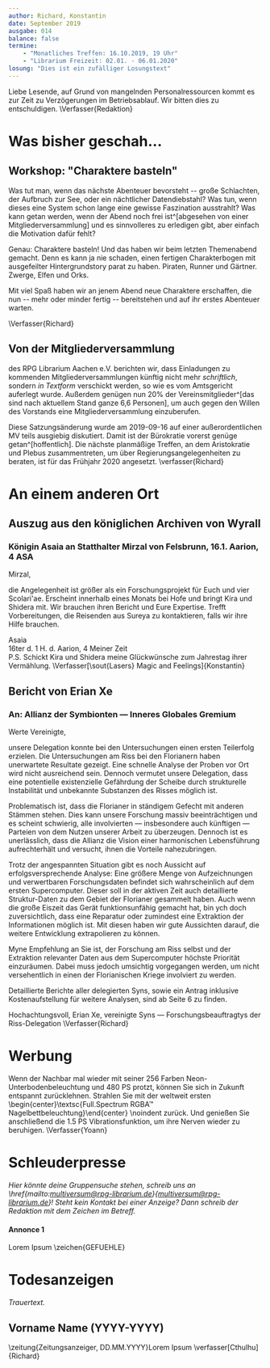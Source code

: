 ```yaml
---
author: Richard, Konstantin
date: September 2019
ausgabe: 014
balance: false
termine:
    - "Monatliches Treffen: 16.10.2019, 19 Uhr"
    - "Librarium Freizeit: 02.01. - 06.01.2020"
losung: "Dies ist ein zufälliger Losungstext"
---
```


Liebe Lesende, auf Grund von mangelnden Personalressourcen kommt es zur Zeit zu Verzögerungen im Betriebsablauf. Wir bitten dies zu entschuldigen.
\Verfasser{Redaktion}

# Was bisher geschah...
## Workshop: "Charaktere basteln"
Was tut man, wenn das nächste Abenteuer bevorsteht -- große Schlachten, der Aufbruch zur See, oder ein nächtlicher Datendiebstahl?
Was tun, wenn dieses eine System schon lange eine gewisse Faszination ausstrahlt?
Was kann getan werden, wenn der Abend noch frei ist^[abgesehen von einer Mitgliederversammlung] und es sinnvolleres zu erledigen gibt, aber einfach die Motivation dafür fehlt?

Genau: Charaktere basteln!
Und das haben wir beim letzten Themenabend gemacht.
Denn es kann ja nie schaden, einen fertigen Charakterbogen mit ausgefeilter Hintergrundstory parat zu haben.
Piraten, Runner und Gärtner.
Zwerge, Elfen und Orks.

Mit viel Spaß haben wir an jenem Abend neue Charaktere erschaffen, die nun -- mehr oder minder fertig -- bereitstehen und auf ihr erstes Abenteuer warten.
<!-- Besonders hat uns gefreut, auch zu diesem Themenabend wieder neue Gesichter begrüßen zu dürfen. -->
\Verfasser{Richard}

## Von der Mitgliederversammlung
des RPG Librarium Aachen e.V. berichten wir, dass Einladungen zu kommenden Mitgliederversammlungen künftig nicht mehr _schriftlich_, sondern _in Textform_ verschickt werden, so wie es vom Amtsgericht auferlegt wurde.
Außerdem genügen nun 20% der Vereinsmitglieder^[das sind nach aktuellem Stand ganze 6,6 Personen], um auch gegen den Willen des Vorstands eine Mitgliederversammlung einzuberufen.

Diese Satzungsänderung wurde am 2019-09-16 auf einer außerordentlichen MV teils ausgiebig diskutiert. Damit ist der Bürokratie vorerst genüge getan^[hoffentlich]. Die nächste planmäßige Treffen, an dem Aristokratie und Plebus zusammentreten, um über Regierungsangelegenheiten zu beraten, ist für das Frühjahr 2020 angesetzt.
\verfasser{Richard}

# An einem anderen Ort
## Auszug aus den königlichen Archiven von Wyrall
### Königin Asaia an Statthalter Mirzal von Felsbrunn, 16.1. Aarion, 4 ASA
Mirzal,

die Angelegenheit ist größer als ein Forschungsprojekt für Euch und vier Scolari'ae. Erscheint innerhalb eines Monats bei Hofe und bringt Kira und Shidera mit. Wir brauchen ihren Bericht und Eure Expertise. Trefft Vorbereitungen, die Reisenden aus Sureya zu kontaktieren, falls wir ihre Hilfe brauchen.

Asaia  
16ter d. 1 H. d. Aarion, 4 Meiner Zeit  
P.S. Schickt Kira und Shidera meine Glückwünsche zum Jahrestag ihrer Vermählung.
\Verfasser[\sout{Lasers} Magic and Feelings]{Konstantin}

## Bericht von Erian Xe
### An: Allianz der Symbionten — Inneres Globales Gremium
Werte Vereinigte,

unsere Delegation konnte bei den Untersuchungen einen ersten Teilerfolg erzielen. Die Untersuchungen am Riss bei den Florianern haben unerwartete Resultate gezeigt. Eine schnelle Analyse der Proben vor Ort wird nicht ausreichend sein. Dennoch vermutet unsere Delegation, dass eine potentielle existenzielle Gefährdung der Scheibe durch strukturelle Instabilität und unbekannte Substanzen des Risses möglich ist.

Problematisch ist, dass die Florianer in ständigem Gefecht mit anderen Stämmen stehen. Dies kann unsere Forschung massiv beeinträchtigen und es scheint schwierig, alle involvierten — insbesondere auch künftigen — Parteien von dem Nutzen unserer Arbeit zu überzeugen. Dennoch ist es unerlässlich, dass die Allianz die Vision einer harmonischen Lebensführung aufrechterhält und versucht, ihnen die Vorteile nahezubringen.

Trotz der angespannten Situation gibt es noch Aussicht auf erfolgsversprechende Analyse: Eine größere Menge von Aufzeichnungen und verwertbaren Forschungsdaten befindet sich wahrscheinlich auf dem ersten Supercomputer. Dieser soll in der aktiven Zeit auch detaillierte Struktur-Daten zu dem Gebiet der Florianer gesammelt haben. Auch wenn die große Eiszeit das Gerät funktionsunfähig gemacht hat, bin ych doch zuversichtlich, dass eine Reparatur oder zumindest eine Extraktion der Informationen möglich ist. Mit diesen haben wir gute Aussichten darauf, die weitere Entwicklung extrapolieren zu können.

Myne Empfehlung an Sie ist, der Forschung am Riss selbst und der Extraktion relevanter Daten aus dem Supercomputer höchste Priorität einzuräumen. Dabei muss jedoch umsichtig vorgegangen werden, um nicht versehentlich in einen der Florianischen Kriege involviert zu werden.

Detaillierte Berichte aller delegierten Syns, sowie ein Antrag inklusive Kostenaufstellung für weitere Analysen, sind ab Seite 6 zu finden.

Hochachtungsvoll,
Erian Xe, vereinigte Syns — Forschungsbeauftragtys der Riss-Delegation
\Verfasser{Richard}

# Werbung
Wenn der Nachbar mal wieder mit seiner 256 Farben Neon-Unterbodenbeleuchtung und 480 PS protzt, können Sie sich in Zukunft entspannt zurücklehnen.
Strahlen Sie mit der weltweit ersten
\begin{center}\textsc{Full.Spectrum RGBA™ Nagelbettbeleuchtung}\end{center} \noindent
zurück. Und genießen Sie anschließend die 1.5 PS Vibrationsfunktion, um ihre Nerven wieder zu beruhigen.
\Verfasser{Yoann}

<!--
Verschönern sie ihre neuen Full.Spectrum™ Nagelbetten mit der
\begin{center}\textsc{Fluzz+},\end{center} \noindent Flusellackkollektion und verbessern sie den Tragekomfort. Ob nun 100% biologisch abbaubares Ökotexflusen oder südamerikanische Fossilflusen, die neue Fluzz+ Kollektion lässt keinen Wunsch unerfüllt.  
-->



# Schleuderpresse
*Hier könnte deine Gruppensuche stehen, schreib uns an \href{mailto:multiversum@rpg-librarium.de}{multiversum@rpg-librarium.de}! Steht kein Kontakt bei einer Anzeige? Dann schreib der Redaktion mit dem Zeichen im Betreff.*

#### Annonce 1
Lorem Ipsum
\zeichen{GEFUEHLE}

# Todesanzeigen
*Trauertext.*

## Vorname Name (YYYY-YYYY)
\zeitung{Zeitungsanzeiger, DD.MM.YYYY}Lorem Ipsum
\verfasser[Cthulhu]{Richard}
